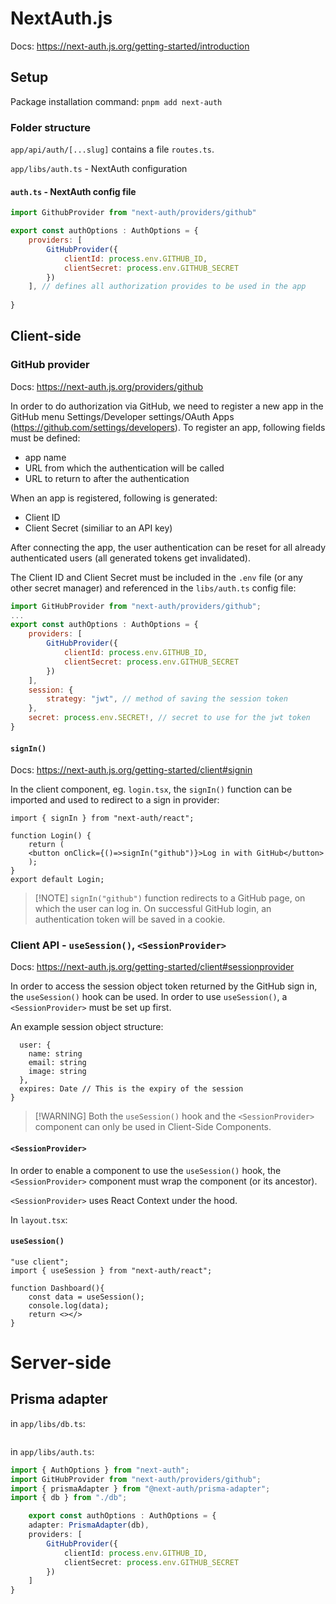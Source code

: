 # NextAuth.js

Docs: https://next-auth.js.org/getting-started/introduction

## Setup

Package installation command:
`pnpm add next-auth`

### Folder structure

`app/api/auth/[...slug]` contains a file `routes.ts`.

`app/libs/auth.ts` - NextAuth configuration

#### `auth.ts` - NextAuth config file

```js
import GithubProvider from "next-auth/providers/github"

export const authOptions : AuthOptions = {
	providers: [  
		GitHubProvider({  
			clientId: process.env.GITHUB_ID,  
			clientSecret: process.env.GITHUB_SECRET  
		})  
	], // defines all authorization provides to be used in the app
	
}
```

## Client-side

### GitHub provider

Docs: https://next-auth.js.org/providers/github

In order to do authorization via GitHub, we need to register a new app in the GitHub menu Settings/Developer settings/OAuth Apps (https://github.com/settings/developers). 
To register an app, following fields must be defined:
- app name
- URL from which the authentication will be called
- URL to return to after the authentication

When an app is registered, following is generated:
- Client ID
- Client Secret (similiar to an API key)

After connecting the app, the user authentication can be reset for all already authenticated users (all generated tokens get invalidated).

The Client ID and Client Secret must be included in the `.env` file (or any other secret manager) and referenced in the `libs/auth.ts` config file:

```js
import GitHubProvider from "next-auth/providers/github";  
...  
export const authOptions : AuthOptions = {
	providers: [  
		GitHubProvider({  
			clientId: process.env.GITHUB_ID,  
			clientSecret: process.env.GITHUB_SECRET  
		})  
	],
	session: {
		strategy: "jwt", // method of saving the session token
	},
	secret: process.env.SECRET!, // secret to use for the jwt token
}
```

#### `signIn()`

Docs: https://next-auth.js.org/getting-started/client#signin

In the client component, eg. `login.tsx`, the `signIn()` function can be imported and used to redirect to a sign in provider:

```tsx
import { signIn } from "next-auth/react";

function Login() {
	return (
	<button onClick={()=>signIn("github")}>Log in with GitHub</button>
	);
}
export default Login;
```

>[!NOTE] `signIn("github")` function redirects to a GitHub page, on which the user can log in. On successful GitHub login, an authentication token will be saved in a cookie.



### Client API - `useSession()`, `<SessionProvider>`

Docs: https://next-auth.js.org/getting-started/client#sessionprovider

In order to access the session object token returned by the GitHub sign in, the `useSession()` hook can be used. In order to use `useSession()`, a `<SessionProvider>` must be set up first.

An example session object structure:
```js{
  user: {
    name: string
    email: string
    image: string
  },
  expires: Date // This is the expiry of the session
}
```

>[!WARNING] Both the  `useSession()` hook and the `<SessionProvider>` component can only be used in Client-Side Components.


#### `<SessionProvider>`

In order to enable a component to use the `useSession()` hook, the `<SessionProvider>` component must wrap the component (or its ancestor).

`<SessionProvider>` uses React Context under the hood.

In `layout.tsx`:



#### `useSession()`

```tsx
"use client";
import { useSession } from "next-auth/react";

function Dashboard(){
	const data = useSession();
	console.log(data);
	return <></>
}
```

# Server-side

## Prisma adapter

in `app/libs/db.ts`:
```ts

```


in `app/libs/auth.ts`:
```ts
import { AuthOptions } from "next-auth";
import GitHubProvider from "next-auth/providers/github";  
import { prismaAdapter } from "@next-auth/prisma-adapter";  
import { db } from "./db";

	export const authOptions : AuthOptions = {
	adapter: PrismaAdapter(db),
	providers: [  
		GitHubProvider({  
			clientId: process.env.GITHUB_ID,  
			clientSecret: process.env.GITHUB_SECRET  
		})  
	]
}
```


